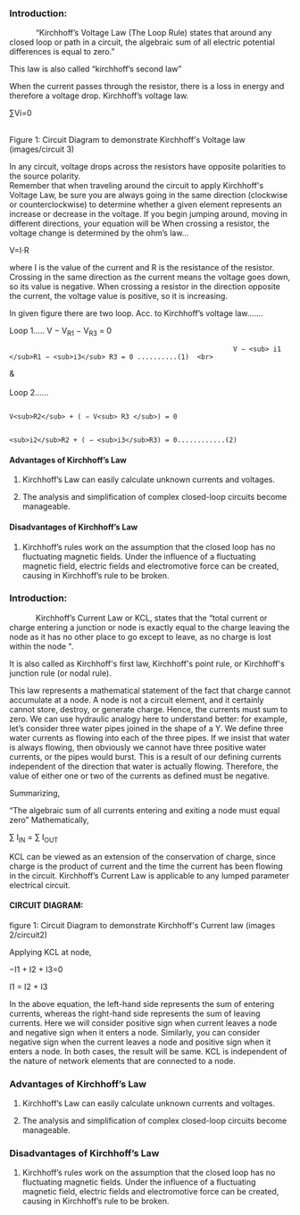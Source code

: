 ### Introduction:
&nbsp;&nbsp;&nbsp;&nbsp;&nbsp;&nbsp;&nbsp;&nbsp;&nbsp;&nbsp;&nbsp;&nbsp;“Kirchhoff’s Voltage Law (The Loop Rule) states that around any closed loop or path in a circuit, the algebraic sum of all electric potential differences is equal to zero.”<br>

This law is also called “kirchhoff’s second law” <br>

When the current passes through the resistor, there is a loss in energy and therefore a voltage drop. Kirchhoff’s voltage law. <br>

∑Vi=0 <br>


 <br>Figure 1: Circuit Diagram to demonstrate Kirchhoff's Voltage law (images/circuit 3)   <br>  

In any circuit, voltage drops across the resistors have opposite polarities to the source polarity.<br> 
Remember that when traveling around the circuit to apply Kirchhoff's Voltage Law, be sure you are always going in the same direction (clockwise or counterclockwise) to determine whether a given element represents an increase or decrease in the voltage. If you begin jumping around, moving in different directions, your equation will be When crossing a resistor, the voltage change is determined by the ohm’s law…  <br>

V=I⋅R  <br>

where I is the value of the current and R is the resistance of the resistor. Crossing in the same direction as the current means the voltage goes down, so its value is negative. When crossing a resistor in the direction opposite the current, the voltage value is positive, so it is increasing. <br>

In given figure there are two loop. Acc. to Kirchhoff’s voltage law…….<br>

Loop 1…..                                                   V − V<sub>R1</sub> − V<sub>R3</sub> = 0 <br>
             
                                                            V − <sub> i1 </sub>R1 − <sub>i3</sub> R3 = 0 ..........(1)  <br>

&  <br>  
Loop 2……   <br>

                                                             V<sub>R2</sub> + ( − V<sub> R3 </sub>) = 0  

                                                             <sub>i2</sub>R2 + ( − <sub>i3</sub>R3) = 0............(2)





#### Advantages of Kirchhoff’s Law <br>
1. Kirchhoff’s Law can easily calculate unknown currents and voltages.<br>

2. The analysis and simplification of complex closed-loop circuits become manageable. <br>

#### Disadvantages of Kirchhoff’s Law <br>

1. Kirchhoff’s rules work on the assumption that the closed loop has no fluctuating magnetic fields. Under the influence of a fluctuating magnetic field, electric fields and electromotive force can be created, causing in Kirchhoff’s rule to be broken. <br>




### Introduction:
&nbsp;&nbsp;&nbsp;&nbsp;&nbsp;&nbsp;&nbsp;&nbsp;&nbsp;&nbsp;&nbsp;&nbsp;Kirchhoff’s Current Law or KCL, states that the “total current or charge entering a junction or node is exactly equal to the charge leaving the node as it has no other place to go except to leave, as no charge is lost within the node ". <br>

It is also called as Kirchhoff's first law, Kirchhoff's point rule, or Kirchhoff's junction rule (or nodal rule). <br>

This law represents a mathematical statement of the fact that charge cannot accumulate at a node. A node is not a circuit element, and it certainly cannot store, destroy, or generate charge. Hence, the currents must sum to zero. We can use hydraulic analogy here to understand better: for example, let’s consider three water pipes joined in the shape of a Y. We define three water currents as flowing into each of the three pipes. If we insist that water is always flowing, then obviously we cannot have three positive water currents, or the pipes would burst. This is a result of our defining currents independent of the direction that water is actually flowing. Therefore, the value of either one or two of the currents as defined must be negative. <br>

Summarizing,  <br>

“The algebraic sum of all currents entering and exiting a node must equal zero” Mathematically,  <br>

∑ I<sub>IN</sub> = ∑ I<sub>OUT</sub>

KCL can be viewed as an extension of the conservation of charge, since charge is the product of current and the time the current has been flowing in the circuit.
Kirchhoff’s Current Law is applicable to any lumped parameter electrical circuit. <br>


#### CIRCUIT DIAGRAM:

figure 1: Circuit Diagram to demonstrate Kirchhoff's Current law (images 2/circuit2) <br>

Applying KCL at node, <br>

−I1 + I2 + I3=0  <br>

I1 = I2 + I3  <br>

In the above equation, the left-hand side represents the sum of entering currents, whereas the right-hand side represents the sum of leaving currents. Here we will consider positive sign when current leaves a node and negative sign when it enters a node. Similarly, you can consider negative sign when the current leaves a node and positive sign when it enters a node. In both cases, the result will be same. KCL is independent of the nature of network elements that are connected to a node. <br>

### Advantages of Kirchhoff’s Law

1. Kirchhoff’s Law can easily calculate unknown currents and voltages.

2. The analysis and simplification of complex closed-loop circuits become manageable.

### Disadvantages of Kirchhoff’s Law 

1. Kirchhoff’s rules work on the assumption that the closed loop has no fluctuating magnetic fields. Under the influence of a fluctuating magnetic field, electric fields and electromotive force can be created, causing in Kirchhoff’s rule to be broken.

